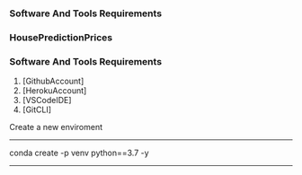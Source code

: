 ### Software And Tools Requirements

### HousePredictionPrices

### Software And Tools Requirements

1. [GithubAccount]
2. [HerokuAccount]
3. [VSCodeIDE]
4. [GitCLI]


Create a new enviroment


----


conda create -p venv python==3.7 -y

----



